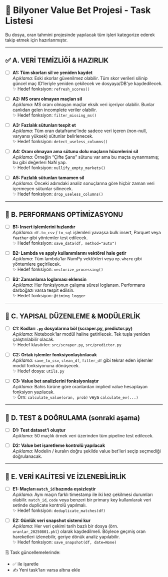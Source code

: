 # 🎯 Bilyoner Value Bet Projesi - Task Listesi

Bu dosya, oran tahmini projesinde yapılacak tüm işleri kategorize ederek takip etmek için hazırlanmıştır.

---

## ✅ A. VERİ TEMİZLİĞİ & HAZIRLIK

- [ ] **A1: Tüm skorları sil ve yeniden kaydet**  
  _Açıklama_: Eski skorlar güvenilmez olabilir. Tüm skor verileri silinip güncel maç ID’leriyle yeniden çekilecek ve dosyaya/DB'ye kaydedilecek.  
  ✨ Hedef fonksiyon: `refresh_scores()`

- [ ] **A2: MS oranı olmayan maçları sil**  
  _Açıklama_: MS oranı olmayan maçlar eksik veri içeriyor olabilir. Bunlar canlıdan gelen incomplete veriler olabilir.  
  ✨ Hedef fonksiyon: `filter_missing_ms()`

- [ ] **A3: Fazlalık sütunları tespit et**  
  _Açıklama_: Tüm oran dataframe'inde sadece veri içeren (non-null, varyansı yüksek) sütunlar belirlenecek.  
  ✨ Hedef fonksiyon: `detect_useless_columns()`

- [ ] **A4: Oranı olmayan ama sütunu dolu maçların hücrelerini sil**  
  _Açıklama_: Örneğin “Çifte Şans” sütunu var ama bu maçta oynanmamış; bu gibi değerleri NaN yap.  
  ✨ Hedef fonksiyon: `nullify_empty_markets()`

- [ ] **A5: Fazlalık sütunları tamamen sil**  
  _Açıklama_: Önceki adımdaki analiz sonuçlarına göre hiçbir zaman veri içermeyen sütunlar silinecek.  
  ✨ Hedef fonksiyon: `drop_useless_columns()`

---

## 🚀 B. PERFORMANS OPTİMİZASYONU

- [ ] **B1: Insert işlemlerini hızlandır**  
  _Açıklama_: `df.to_csv` / `to_sql` işlemleri yavaşsa bulk insert, Parquet veya `feather` gibi yöntemler test edilecek.  
  ✨ Hedef fonksiyon: `save_data(df, method="auto")`

- [ ] **B2: Lambda ve apply kullanımlarını vektörel hale getir**  
  _Açıklama_: Tüm lambda’lar NumPy vektörleri veya `np.where` gibi yöntemlere geçirilecek.  
  ✨ Hedef fonksiyon: `vectorize_processing()`

- [ ] **B3: Zamanlama loglaması eklensin**  
  _Açıklama_: Her fonksiyonun çalışma süresi loglansın. Performans darboğazı varsa tespit edilsin.  
  ✨ Hedef fonksiyon: `@timing_logger`

---

## 🧱 C. YAPISAL DÜZENLEME & MODÜLERLİK

- [ ] **C1: Kodları `.py` dosyalarına böl (scraper.py, predictor.py)**  
  _Açıklama_: Notebook'lar modül haline getirilecek. Tek tuşla yeniden çalıştırılabilir olacak.  
  ✨ Hedef klasörler: `src/scraper.py`, `src/predictor.py`

- [ ] **C2: Ortak işlemler fonksiyonlaştırılacak**  
  _Açıklama_: `save_to_csv`, `clean_df`, `filter_df` gibi tekrar eden işlemler modül fonksiyonuna dönüşecek.  
  ✨ Hedef dosya: `utils.py`

- [ ] **C3: Value bet analizlerini fonksiyonlaştır**  
  _Açıklama_: Bahis türüne göre oranlardan implied value hesaplayan fonksiyon yazılacak.  
  ✨ Örn: `calculate_value(oran, prob)` veya `calculate_ev(...)`

---

## 🧪 D. TEST & DOĞRULAMA (sonraki aşama)

- [ ] **D1: Test dataset'i oluştur**  
  _Açıklama_: 50 maçlık örnek veri üzerinden tüm pipeline test edilecek.

- [ ] **D2: Value bet işaretleme kontrolü yapılacak**  
  _Açıklama_: Modelin / kuralın doğru şekilde value bet'leri seçip seçmediği doğrulanacak.

---

## 🧬 E. VERİ KALİTESİ VE İZLENEBİLİRLİK

- [ ] **E1: Maçları `match_id` bazında eşsizleştir**  
  _Açıklama_: Aynı maçın farklı timestamp ile iki kez çekilmesi durumları olabilir. `match_id`, `code` veya benzeri bir primary key kullanılarak veri setinde duplicate kontrolü yapılmalı.  
  ✨ Hedef fonksiyon: `deduplicate_matches(df)`

- [ ] **E2: Günlük veri snapshot sistemi kur**  
  _Açıklama_: Her veri çekimi tarih bazlı bir dosya (örn. `oranlar_20250801.pkl`) olarak kaydedilmeli. Böylece geçmiş oran hareketleri izlenebilir, geriye dönük analiz yapılabilir.  
  ✨ Hedef fonksiyon: `save_snapshot(df, date=None)`


🗒 Task güncellemelerinde:
- ✅ ile işaretle
- ✍️ Yeni task'ları varsa altına ekle

